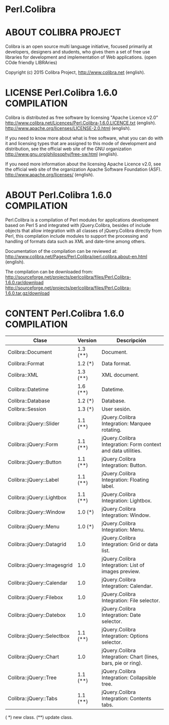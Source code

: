 # Perl.Colibra

ABOUT COLIBRA PROJECT
=====================

Colibra is an open source multi language initiative, focused primarily at
developers, designers and students, who gives them a set of free use libraries
for development and implementation of Web applications.
(open COde friendly LIBRAries)

Copyright (c) 2015 Colibra Project,
http://www.colibra.net (english).



LICENSE Perl.Colibra 1.6.0 COMPILATION
======================================

Colibra is distributed as free software by licensing "Apache Licence v2.0"
http://www.colibra.net/Licences/Perl.Colibra-1.6.0.LICENCE.txt (english).
http://www.apache.org/licenses/LICENSE-2.0.html (english).

If you need to know more about what is free software, what you can do with it
and licensing types that are assigned to this mode of development and
distribution, see the official web site of the GNU organization
http://www.gnu.org/philosophy/free-sw.html (english).

If you need more information about the licensing Apache Licence v2.0, see the
official web site of the organization Apache Software Foundation (ASF).
http://www.apache.org/licenses/ (english).



ABOUT Perl.Colibra 1.6.0 COMPILATION
====================================

Perl.Colibra is a compilation of Perl modules for applications development
based on Perl 5 and integrated with jQuery.Colibra, besides of include objects
that allow integration with all classes of jQuery.Colibra directly from Perl,
this compilation include modules to support the processing and handling of
formats data such as XML and date-time among others.

Documentation of the compilation can be reviewed at:
http://www.colibra.net/Pages/Perl.Colibra/perl.colibra.about-en.html (english).

The compilation can be downloaded from:
http://sourceforge.net/projects/perlcolibra/files/Perl.Colibra-1.6.0.rar/download
http://sourceforge.net/projects/perlcolibra/files/Perl.Colibra-1.6.0.tar.gz/download



CONTENT Perl.Colibra 1.6.0 COMPILATION
======================================

Clase                       | Version  | Descripción
----------------------------|----------|----------------------------------------
Colibra::Document           | 1.3 (**) | Document.
Colibra::Format             | 1.2 (*)  | Data format.
Colibra::XML                | 1.3 (**) | XML document.
Colibra::Datetime           | 1.6 (**) | Datetime.
Colibra::Database           | 1.2 (*)  | Database.
Colibra::Session            | 1.3 (*)  | User sesión.
Colibra::jQuery::Slider     | 1.1 (**) | jQuery.Colibra Integration: Marquee rotating.
Colibra::jQuery::Form       | 1.1 (**) | jQuery.Colibra Integration: Form context and data utilities.
Colibra::jQuery::Button     | 1.1 (**) | jQuery.Colibra Integration: Button.
Colibra::jQuery::Label      | 1.1 (**) | jQuery.Colibra Integration: Floating label.
Colibra::jQuery::Lightbox   | 1.1 (**) | jQuery.Colibra Integration: Lightbox.
Colibra::jQuery::Window     | 1.0 (*)  | jQuery.Colibra Integration: Window.
Colibra::jQuery::Menu       | 1.0 (*)  | jQuery.Colibra Integration: Menu.
Colibra::jQuery::Datagrid   | 1.0      | jQuery.Colibra Integration: Grid or data list.
Colibra::jQuery::Imagesgrid | 1.0      | jQuery.Colibra Integration: List of images preview.
Colibra::jQuery::Calendar   | 1.0      | jQuery.Colibra Integration: Calendar.
Colibra::jQuery::Filebox    | 1.0      | jQuery.Colibra Integration: File selector.
Colibra::jQuery::Datebox    | 1.0      | jQuery.Colibra Integration: Date selector.
Colibra::jQuery::Selectbox  | 1.1 (**) | jQuery.Colibra Integration: Options selector.
Colibra::jQuery::Chart      | 1.0      | jQuery.Colibra Integration: Chart (lines, bars, pie or ring).
Colibra::jQuery::Tree       | 1.1 (**) | jQuery.Colibra Integration: Collapsible tree.
Colibra::jQuery::Tabs       | 1.1 (**) | jQuery.Colibra Integration: Contents tabs.

( *) new class.
(**) update class.
